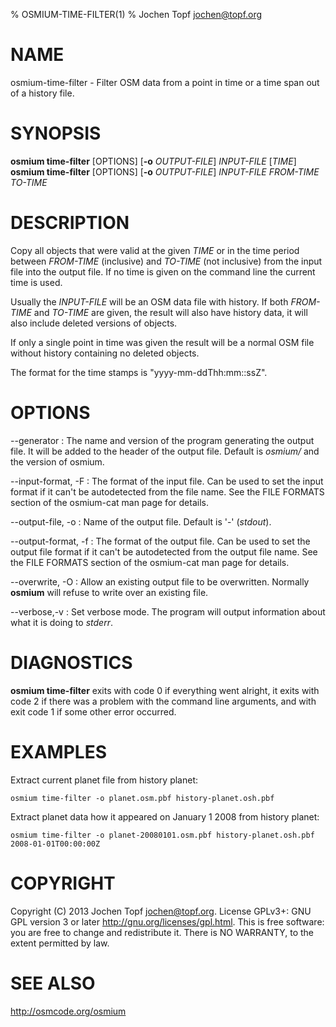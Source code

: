 % OSMIUM-TIME-FILTER(1)
% Jochen Topf <jochen@topf.org>

# NAME

osmium-time-filter - Filter OSM data from a point in time or a time span out of a history file.


# SYNOPSIS

**osmium time-filter** \[OPTIONS\] \[**-o** *OUTPUT-FILE*\] *INPUT-FILE* \[*TIME*\]\
**osmium time-filter** \[OPTIONS\] \[**-o** *OUTPUT-FILE*\] *INPUT-FILE* *FROM-TIME* *TO-TIME*


# DESCRIPTION

Copy all objects that were valid at the given *TIME* or in the time period
between *FROM-TIME* (inclusive) and *TO-TIME* (not inclusive) from the input
file into the output file.  If no time is given on the command line the current
time is used.

Usually the *INPUT-FILE* will be an OSM data file with history. If both *FROM-TIME*
and *TO-TIME* are given, the result will also have history data, it will also
include deleted versions of objects.

If only a single point in time was given the result will be a normal OSM file
without history containing no deleted objects.

The format for the time stamps is "yyyy-mm-ddThh:mm::ssZ".


# OPTIONS

--generator
:   The name and version of the program generating the output file. It will be
    added to the header of the output file. Default is *osmium/* and the version
    of osmium.

--input-format, -F
:   The format of the input file. Can be used to set the input format if it
    can't be autodetected from the file name. See the FILE FORMATS section
    of the osmium-cat man page for details.

--output-file, -o
:   Name of the output file. Default is '-' (*stdout*).

--output-format, -f
:   The format of the output file. Can be used to set the output file format
    if it can't be autodetected from the output file name. See the FILE FORMATS
    section of the osmium-cat man page for details.

--overwrite, -O
:   Allow an existing output file to be overwritten. Normally **osmium** will
    refuse to write over an existing file.

--verbose,-v
:   Set verbose mode. The program will output information about what it is
    doing to *stderr*.


# DIAGNOSTICS

**osmium time-filter** exits with code 0 if everything went alright, it exits
with code 2 if there was a problem with the command line arguments,
and with exit code 1 if some other error occurred.


# EXAMPLES

Extract current planet file from history planet:

    osmium time-filter -o planet.osm.pbf history-planet.osh.pbf

Extract planet data how it appeared on January 1 2008 from history planet:

    osmium time-filter -o planet-20080101.osm.pbf history-planet.osh.pbf 2008-01-01T00:00:00Z


# COPYRIGHT

Copyright (C) 2013  Jochen Topf <jochen@topf.org>.
License GPLv3+: GNU GPL version 3 or later <http://gnu.org/licenses/gpl.html>.
This is free software: you are free to change and redistribute it.
There is NO WARRANTY, to the extent permitted by law.


# SEE ALSO

<http://osmcode.org/osmium>

